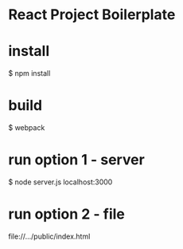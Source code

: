 # React Project Boilerplate

# install
$ npm install

# build
$ webpack

# run option 1 - server
$ node server.js
localhost:3000

# run option 2 - file
file://.../public/index.html